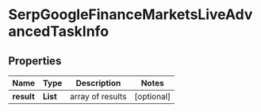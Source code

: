 # SerpGoogleFinanceMarketsLiveAdvancedTaskInfo


## Properties

| Name | Type | Description | Notes |
|------------ | ------------- | ------------- | -------------|
**result** | **List<SerpGoogleFinanceMarketsLiveAdvancedResultInfo>** | array of results |[optional]|